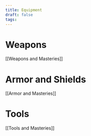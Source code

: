 ```yaml
---
title: Equipment
draft: false
tags:
---
```

# Weapons 
[[Weapons and Masteries]]

# Armor and Shields
[[Armor and Masteries]]

# Tools 
[[Tools and Masteries]]